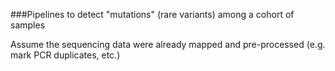 ###Pipelines to detect "mutations" (rare variants) among a cohort of samples


Assume the sequencing data were already mapped and pre-processed (e.g. mark PCR duplicates, etc.)




